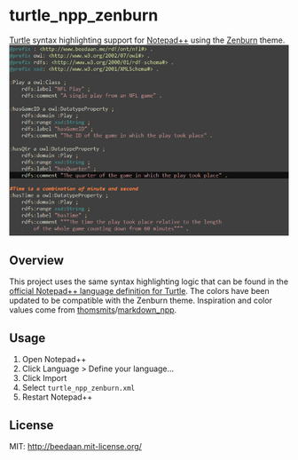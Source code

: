 turtle_npp_zenburn
===================

[Turtle](http://www.w3.org/TeamSubmission/turtle/) syntax highlighting support for [Notepad++](http://notepad-plus-plus.org/) using the [Zenburn](http://slinky.imukuppi.org/zenburnpage/) theme.
![A turtle file](screenshot.png)


Overview
--------
This project uses the same syntax highlighting logic that can be found in the [official Notepad++ language definition for Turtle](http://sourceforge.net/apps/mediawiki/notepad-plus/index.php?title=User_Defined_Language_Files).  The colors have been updated to be compatible with the Zenburn theme.  Inspiration and color values come from [thomsmits](https://github.com/thomsmits)/[markdown_npp](https://github.com/thomsmits/markdown_npp).

Usage
-----
1. Open Notepad++
2. Click Language > Define your language...
3. Click Import
4. Select `turtle_npp_zenburn.xml`
5. Restart Notepad++

License
-------
MIT: http://beedaan.mit-license.org/